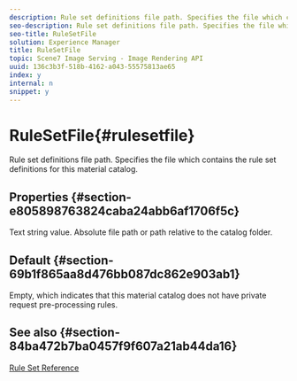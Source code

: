 ```yaml
---
description: Rule set definitions file path. Specifies the file which contains the rule set definitions for this material catalog.
seo-description: Rule set definitions file path. Specifies the file which contains the rule set definitions for this material catalog.
seo-title: RuleSetFile
solution: Experience Manager
title: RuleSetFile
topic: Scene7 Image Serving - Image Rendering API
uuid: 136c3b3f-518b-4162-a043-55575813ae65
index: y
internal: n
snippet: y
---
```


# RuleSetFile{#rulesetfile}

Rule set definitions file path. Specifies the file which contains the rule set definitions for this material catalog.

## Properties {#section-e805898763824caba24abb6af1706f5c}

Text string value. Absolute file path or path relative to the catalog folder.

## Default {#section-69b1f865aa8d476bb087dc862e903ab1}

Empty, which indicates that this material catalog does not have private request pre-processing rules.

## See also {#section-84ba472b7ba0457f9f607a21ab44da16}

[Rule Set Reference](../../../../../ir_api/material_cat/image-rendering-api-ref/c-ir-material-catalog/c-ir-rule-set-reference/c-ir-rule-set-reference.md#concept-2369f884d9724727aaf436b5b0261dbe) 
